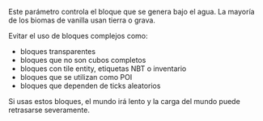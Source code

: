 Este parámetro controla el bloque que se genera bajo el agua. La mayoría de los biomas de vanilla usan tierra o grava.

Evitar el uso de bloques complejos como:

* bloques transparentes
* bloques que no son cubos completos
* bloques con tile entity, etiquetas NBT o inventario
* bloques que se utilizan como POI
* bloques que dependen de ticks aleatorios

Si usas estos bloques, el mundo irá lento y la carga del mundo puede retrasarse severamente.